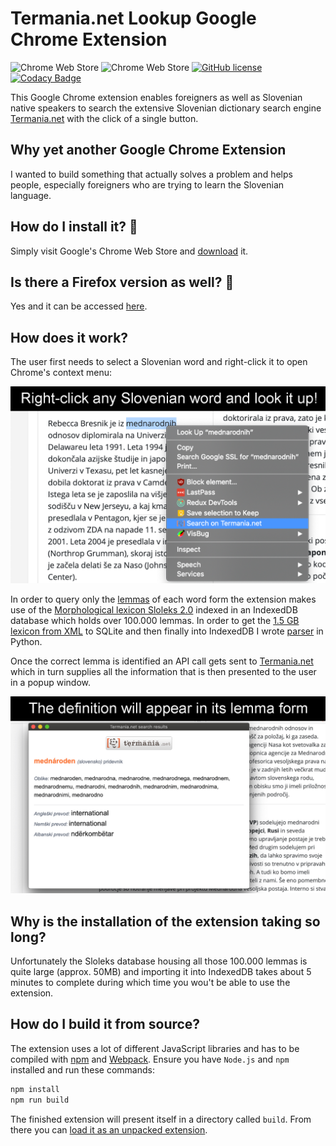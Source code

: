 # Termania.net Lookup Google Chrome Extension

![Chrome Web Store](https://img.shields.io/chrome-web-store/v/glpefieanjalchgipjpafmhljaedgndf)
![Chrome Web Store](https://img.shields.io/chrome-web-store/users/glpefieanjalchgipjpafmhljaedgndf)
[![GitHub license](https://img.shields.io/github/license/techouse/termania-chrome-extension)](https://github.com/techouse/termania-chrome-extension/blob/master/LICENSE)
[![Codacy Badge](https://api.codacy.com/project/badge/Grade/10b16248e1a1496d968ee0a89c8e6fbb)](https://www.codacy.com/manual/techouse/termania-chrome-extension?utm_source=github.com&amp;utm_medium=referral&amp;utm_content=techouse/termania-chrome-extension&amp;utm_campaign=Badge_Grade)

This Google Chrome extension enables foreigners as well as Slovenian native speakers to search the extensive Slovenian
dictionary search engine [Termania.net](https://www.termania.net) with the click of a single button.

## Why yet another Google Chrome Extension
I wanted to build something that actually solves a problem and helps people, especially foreigners
who are trying to learn the Slovenian language.

## How do I install it? :rocket:
Simply visit Google's Chrome Web Store and [download](https://chrome.google.com/webstore/detail/termanianet-lookup/glpefieanjalchgipjpafmhljaedgndf) it.

## Is there a Firefox version as well? :fox_face:
Yes and it can be accessed [here](https://addons.mozilla.org/en-US/firefox/addon/termania-net-lookup/).

## How does it work?
The user first needs to select a Slovenian word and right-click it to open Chrome's context menu:

![Context menu](screenshots/context.png)

In order to query only the [lemmas][1] of each word form the extension makes use of the
[Morphological lexicon Sloleks 2.0](http://eng.slovenscina.eu/sloleks/opis) indexed in an IndexedDB database
which holds over 100.000 lemmas.
In order to get the [1.5 GB lexicon from XML](https://www.clarin.si/repository/xmlui/handle/11356/1230) to SQLite and
then finally into IndexedDB I wrote [parser](https://github.com/techouse/sloleks-parser) in Python.

Once the correct lemma is identified an API call gets sent to [Termania.net](https://www.termania.net)
which in turn supplies all the information that is then presented to the user in a popup window.

![Results](screenshots/result.png)

## Why is the installation of the extension taking so long?
Unfortunately the Sloleks database housing all those 100.000 lemmas is quite large (approx. 50MB)
and importing it into IndexedDB takes about 5 minutes to complete during which time you wou't be
able to use the extension.

## How do I build it from source?
The extension uses a lot of different JavaScript libraries and has to be compiled with [npm](https://nodejs.org/en/)
and [Webpack](https://webpack.js.org). Ensure you have `Node.js` and `npm` installed and run these commands:

```bash
npm install
npm run build
```

The finished extension will present itself in a directory called `build`. From there you can
[load it as an unpacked extension](https://stackoverflow.com/questions/24577024/install-chrome-extension-not-in-the-store).


[1]: https://en.wikipedia.org/wiki/Lemma_(morphology)
